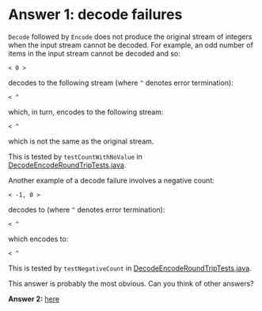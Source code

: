 # Answer 1: decode failures

`Decode` followed by `Encode` does not produce the original stream of integers when the input stream cannot
be decoded. For example, an odd number of items in the input stream cannot be decoded and so:

```
< 0 >

```
decodes to the following stream (where `^` denotes error termination):
```
< ^

```
which, in turn, encodes to the following stream:
```
< ^

```
which is not the same as the original stream.

This is tested by `testCountWithNoValue` in
[DecodeEncodeRoundTripTests.java](../tests/src/test/java/integration/DecodeEncodeRoundTripTests.java).


Another example of a decode failure involves a negative count:
```
< -1, 0 >
```
decodes to (where `^` denotes error termination):
```
< ^
```
which encodes to:
```
< ^
```
 
This is tested by `testNegativeCount` in
[DecodeEncodeRoundTripTests.java](../tests/src/test/java/integration/DecodeEncodeRoundTripTests.java).


This answer is probably the most obvious. Can you think of other answers?

**Answer 2:** [here](./.ANSWER2.md) 
